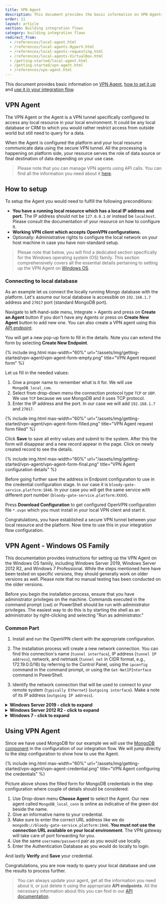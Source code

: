 ```yaml
---
title: VPN Agent
description: This document provides the basic information on VPN Agents and the way setup one in case you require one.
order: 11
layout: article
section: Building integration flows
category: building integration flows
redirect_from:
  - /references/local-agent.html
  - /references/local-agents-HyperV.html
  - /references/local-agents-requesting.html
  - /references/local-agents-VirtualBox.html
  - /getting-started/local-agent.html
  - /getting-started/vpn-agent.html
  - /references/vpn-agent.html
---
```


This document provides basic information on [VPN Agent](#vpn-agent), [how to set it up](#how-to-setup)
and [use it in your integration flow](#using-vpn-agent).

## VPN Agent

The VPN Agent or the Agent is а VPN tunnel specifically configured to access any
local resource in your local environment. It could be any local database or CRM
to which you would rather restrict access from outside world but still need
to query for a data.

When the Agent is configured the platform and your local resource communicate data
using the secure VPN tunnel. All the processing is happening on platform side, your
resource serves the role of data source or final destination of data depending on
your use case.

> Please note that you can manage VPN agents using API calls. You can find all the information you need about it [here]({{site.data.tenant.apiDocsUri}}/v2#/vpn%20agents).

## How to setup

To setup the Agent you would need to fulfill the following preconditions:

*   **You have a running local resource which has a local IP address and port.** The IP address should not be `127.0.0.1` or instead be `localhost`. Please consult the documentation of your resource on how to configure it.
*   **Working VPN client which accepts OpenVPN configurations.**
*   Optionally: Administrative rights to configure the local network on your host machine in case you have non-standard setup.

> Plesae note that below, you will find a dedicated section specifically for the Windows operating system (OS) family. This section comprehensively covers all the essential details pertaining to setting up the VPN Agent on [Windows OS](#vpn-agent---windows-os-family).

### Connecting to local database

As an example let us connect the locally running Mongo database with the platform.
Let's assume our local database is accessible on `192.168.1.7` address and `27017`
port (standard MongoDB port).

Navigate to left-hand-side menu, Integrate > Agents and press on **Create an Agent** button
if you don't have any Agents or press on **Create New Agent** button to add new one. You can also create a VPN agent using this [API endpoint]({{site.data.tenant.apiDocsUri}}/v2#/vpn%20agents/post_agents_vpn).

You will get a new pop-up form to fill in the details. Note you can extend the form
by selecting **Create New Endpoint**.

{% include img.html max-width="60%" url="/assets/img/getting-started/vpn-agent/vpn-agent-form-empty.png" title="VPN Agent request form" %}

Let us fill in the needed values:

1.  Give a proper name to remember what is it for. We will use `MongoDB_local_com`.
2.  Select from drop-down menu the connection protocol type `TCP` or `UDP`. We use `TCP` because we use MongoDB and it uses TCP protocol.
3.  Enter the IP address and the port. In our case we will add `192.168.1.7` and `27017`.

{% include img.html max-width="60%" url="/assets/img/getting-started/vpn-agent/vpn-agent-form-filled.png" title="VPN Agent request form filled" %}

Click **Save** to save all entry values and submit to the system. After this the
form will disappear and a new record appear in the page. Click on newly created
record to see the details.

{% include img.html max-width="60%" url="/assets/img/getting-started/vpn-agent/vpn-agent-form-final.png" title="VPN Agent configuration details" %}

Before going further save the address in Endpoint configuration to use in the
credential configuration stage. In our case it is `bloody-gate-service.platform:1046`.
In your case you will get the same service with different port number (`bloody-gate-service.platform:XXXX`).

Press **Download Configuration** to get configured OpenVPN configuration file
`*.ovpn` which you must install in your local VPN client and start it.

Congratulations, you have established a secure VPN tunnel between your local
resource and the platform. Now time to use this in your integration flow configuration.

## VPN Agent - Windows OS Family

This documentation provides instructions for setting up the VPN Agent on the Windows OS family, including Windows Server 2019, Windows Server 2012 R2, and Windows 7 Professional. While the steps mentioned here have been tested on specific versions, they should generally work on older versions as well. Please note that no manual testing has been conducted on the older versions.

Before you begin the installation process, ensure that you have administrator privileges on the machine. Commands executed in the command prompt (`cmd`) or PowerShell should be run with administrator privileges. The easiest way to do this is by starting the shell as an administrator by right-clicking and selecting "Run as administrator."

### Common Part

1. Install and run the OpenVPN client with the appropriate configuration.

2. The installation process will create a new network connection. You can find this connection's name (`tunnel interface`), IP address (`tunnel IP address`), network, and netmask (`tunnel net` in CIDR format, e.g., 172.19.0.0/16) by referring to the Control Panel, using the `ipconfig` command in the command prompt, or using the `Get-NetIPInterface` command in PowerShell.

3. Identify the network connection that will be used to connect to your remote system (`typically Ethernet`) (`outgoing interface`). Make a note of its IP address (`outgoing IP address`).

<details close markdown="block"><summary><strong>Windows Server 2019 - click to expand</strong></summary>

**1.** SEnable IP routing by running the following command in PowerShell as an administrator:

```
Set-NetIPInterface -Forwarding Enabled
```

To check if IP routing is enabled, run the following command in PowerShell:

```
Get-NetIPInterface | Select-Object ifIndex, InterfaceAlias, AddressFamily, ConnectionState, Forwarding | Sort-Object -Property IfIndex | Format-Table
```

**2.** Enable NAT by running the following command in PowerShell as an administrator:

```
New-NetNat -Name NAT_NAME -InternalIPInterfaceAddressPrefix <tunnel net>
```
Replace `<tunnel net>` with the appropriate value for the tunnel network. To check if NAT was created successfully, run the following command in PowerShell:

```
Get-NetNat
```

**3.** Grant access through the firewall by running the following command in PowerShell as an administrator:

```
New-NetFirewallRule -DisplayName "Allow Inbound from Tunnel" -Direction Inbound -RemoteAddress <tunnel net>, <outgoing IP address> -Action Allow
```

Replace `<tunnel net>` with the tunnel network and `<outgoing IP address>` with the outgoing IP address. You can also use the `Windows Firewall` UI or disable the firewall entirely in the `Control Panel`. However, disabling the firewall poses security risks. To check if the rule was installed successfully, you can use the `Windows Firewall` UI or run the following command in PowerShell:

```
Get-NetFirewallRule
```

</details>

<details close markdown="block"><summary><strong>Windows Server 2012 R2 - click to expand</strong></summary>

**1.** Enable IP routing by running the following command in PowerShell as an administrator:

```
Set-NetIPInterface -Forwarding Enabled
```

To check if IP routing is enabled, run the following command in PowerShell:

```
Get-NetIPInterface | Select-Object ifIndex, InterfaceAlias, AddressFamily, ConnectionState, Forwarding | Sort-Object -Property IfIndex | Format-Table
```

**2.** Enable NAT:

Setting up NAT in Windows Server 2012 R2 is more involved compared to Windows Server 2019. Please refer to the [documentation](https://www.itprotoday.com/windows-server/jsi-tip-7353-how-do-i-configure-nat-server-windows-server-2003) for detailed instructions. This involves installing and configuring the Routing and Remote Access Service (RRAS) using the UI. Add the `tunnel interface` as Private and the `outgoing interface` as Public. You can install and enable RRAS using the following PowerShell command:

```
Install-WindowsFeature Routing -IncludeManagementTools
```

**3.** Grant access through the firewall by running the following command in PowerShell as an administrator:

```
New-NetFirewallRule -DisplayName "Allow Inbound from Tunnel" -Direction Inbound -RemoteAddress <tunnel net>, <outgoing IP address> -Action Allow
```

Replace `<tunnel net>` with the tunnel network and `<outgoing IP address>` with the outgoing IP address. You can also use the `Windows Firewall` UI or disable the firewall entirely in the `Control Panel`. However, disabling the firewall poses security risks. To check if the rule was installed successfully, you can use the `Windows Firewall` UI or run the following command in PowerShell:

```
Get-NetFirewallRule
```

</details>

<details close markdown="block"><summary><strong>Windows 7 - click to expand</strong></summary>

**1.** Enable Routing and Remote Service (RRAS): Go to Control Panel -> Administrative Tools -> Services -> Routing and Remote Access. Set the startup mode to "Automatic," apply the changes, and start the service.

**2.** Instead of enabling NAT, configure Internet Connection Sharing (ICS):

* Go to Control Panel -> Network and Internet -> Network and Sharing Center.
* Click on "Change adapter settings."
* Right-click on the `outgoing interface` and select "Properties."
* In the "Properties" window, navigate to the "Sharing" tab.
* Enable the checkbox "Allow other network users to connect through this computer's Internet connection."
* Select the `tunnel interface` under "Home networking connection."

> Notice: It might be necessary to disconnect and reconnect the OpenVPN client after making this setting change.

**3.** Grant access through the firewall:

* Go to Control Panel -> System and Security -> Windows Firewall -> Advanced Settings -> New Rule.
* Create an "Inbound" rule that allows all traffic for all programs, protocols, and ports where remote IP addresses are from the `tunnel net` (e.g., 172.19.0.0/16).
* Alternatively, you can disable the firewall entirely by going to Control Panel -> System and Security -> Windows Firewall -> Turn Windows Firewall on or off. However, disabling the firewall poses security risks.

> Please keep in mind the security implications when modifying firewall settings.

</details>

## Using VPN Agent

Since we have used MongoDB for our example we will use the [MongoDB component](/components/mongodb)
in the configuration of our integration flow. We will jump directly to the step
configuration to show how to use the Agent.

{% include img.html max-width="60%" url="/assets/img/getting-started/vpn-agent/vpn-agent-credential.png" title="VPN Agent configuring the credentials" %}

Picture above shows the filled form for MongoDB credentials in the step configuration
where couple of details should be considered:

1.  Use Drop-down menu **Choose Agent** to select the Agent. Our new agent called `MongoDB_local_conn` is online as indicative of the green dot beside the name.
2.  Give an informative name to your credential.
3.  Make sure to enter the correct URL address like we do `mongodb://bloody-gate-service.platform:1046`. **You must not use the connection URL available on your local environment**. The VPN gateway will take care of port forwarding for you.
4.  Use the same `username/password` pair as you would use locally.
5.  Enter the Authentication Database as you would do locally to login.

And lastly **Verify** and **Save** your credential.

Congratulations, you are now ready to query your local database and use the results
to process further.

>You can always update your agent, get all the information you need about it, or just delete it using the appropriate **API endpoints**.
All the necessary information about this you can find in our [API documentation]({{site.data.tenant.apiDocsUri}}/v2#/vpn%20agents).
